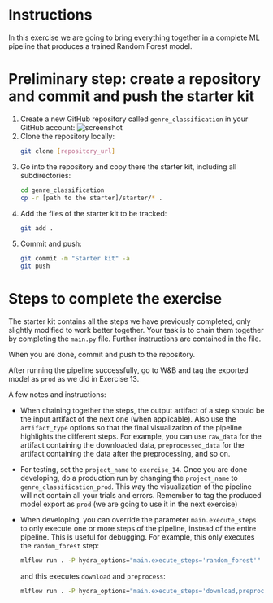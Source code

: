 # Instructions
In this exercise we are going to bring everything together in a complete ML pipeline that
produces a trained Random Forest model.

# Preliminary step: create a repository and commit and push the starter kit
1. Create a new GitHub repository called ``genre_classification`` in your GitHub account:
   ![screenshot](create_github_repo_opt.gif "screenshot")
2. Clone the repository locally:
   ```bash
   git clone [repository_url]
   ```
3. Go into the repository and copy there the starter kit, 
   including all subdirectories:
   ```bash
   cd genre_classification
   cp -r [path to the starter]/starter/* .
   ```
4. Add the files of the starter kit to be tracked:
   ```bash
   git add .
   ```
5. Commit and push:
   ```bash
   git commit -m "Starter kit" -a
   git push
   ```

# Steps to complete the exercise

The starter kit contains all the steps we have previously completed, only slightly modified to 
work better together. 
Your task is to chain them together by completing the ``main.py`` file. Further instructions 
are contained in the file.

When you are done, commit and push to the repository.

After running the pipeline successfully, go to W&B and tag the exported model as ``prod`` as
we did in Exercise 13.

A few notes and instructions:
* When chaining together the steps, the output artifact of a step should be the input artifact
  of the next one (when applicable). Also use the ``artifact_type`` options so that the final
  visualization of the pipeline highlights the different steps. For example, you can use
  ``raw_data`` for the artifact containing the downloaded data, ``preprocessed_data`` for the
  artifact containing the data after the preprocessing, and so on.
  
* For testing, set the ``project_name`` to ``exercise_14``. Once you are done
  developing, do a production run by changing the ``project_name`` to 
  ``genre_classification_prod``. This way the visualization of the pipeline will not contain 
  all your trials and errors. Remember to tag the produced model export as ``prod`` (we are going
  to use it in the next exercise)
  
* When developing, you can override the parameter ``main.execute_steps`` to only execute one or
  more steps of the pipeline, instead of the entire pipeline. This is useful for debugging. 
  For example, this only executes the ``random_forest`` step:
  ```bash
  mlflow run . -P hydra_options="main.execute_steps='random_forest'"
  ```
  and this executes ``download`` and ``preprocess``:
  ```bash
  mlflow run . -P hydra_options="main.execute_steps='download,preprocess'"
  ```

